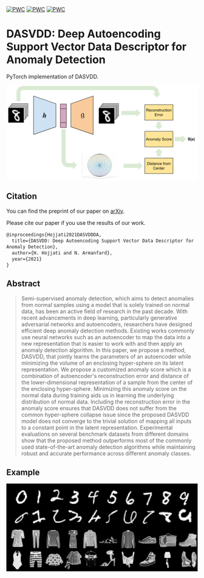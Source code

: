 [![PWC](https://img.shields.io/endpoint.svg?url=https://paperswithcode.com/badge/dasvdd-deep-autoencoding-support-vector-data/anomaly-detection-on-mnist)](https://paperswithcode.com/sota/anomaly-detection-on-mnist?p=dasvdd-deep-autoencoding-support-vector-data)
[![PWC](https://img.shields.io/endpoint.svg?url=https://paperswithcode.com/badge/dasvdd-deep-autoencoding-support-vector-data/anomaly-detection-on-fashion-mnist)](https://paperswithcode.com/sota/anomaly-detection-on-fashion-mnist?p=dasvdd-deep-autoencoding-support-vector-data)
[![PWC](https://img.shields.io/endpoint.svg?url=https://paperswithcode.com/badge/dasvdd-deep-autoencoding-support-vector-data/anomaly-detection-on-one-class-cifar-10)](https://paperswithcode.com/sota/anomaly-detection-on-one-class-cifar-10?p=dasvdd-deep-autoencoding-support-vector-data)
# DASVDD: Deep Autoencoding Support Vector Data Descriptor for Anomaly Detection

PyTorch implementation of DASVDD.

<center><img src="https://github.com/Armanfard-Lab/DASVDD/blob/main/Figs/Overview.png" alt="Overview" width="800" align="center"></center>

## Citation

You can find the preprint of our paper on [arXiv](https://arxiv.org/abs/2106.05410).

Please cite our paper if you use the results of our work.

```
@inproceedings{Hojjati2021DASVDDDA,
  title={DASVDD: Deep Autoencoding Support Vector Data Descriptor for Anomaly Detection},
  author={H. Hojjati and N. Armanfard},
  year={2021}
}
```

## Abstract

>Semi-supervised anomaly detection, which aims to detect anomalies from normal samples using a model that is solely trained on normal data, has been an active field of research in the past decade. With recent advancements in deep learning, particularly generative adversarial networks and autoencoders, researchers have designed efficient deep anomaly detection methods. Existing works commonly use neural networks such as an autoencoder to map the data into a new representation that is easier to work with and then apply an anomaly detection algorithm. In this paper, we propose a method, DASVDD, that jointly learns the parameters of an autoencoder while minimizing the volume of an enclosing hyper-sphere on its latent representation. We propose a customized anomaly score which is a combination of autoencoder's reconstruction error and distance of the lower-dimensional representation of a sample from the center of the enclosing hyper-sphere. Minimizing this anomaly score on the normal data during training aids us in learning the underlying distribution of normal data. Including the reconstruction error in the anomaly score ensures that DASVDD does not suffer from the common hyper-sphere collapse issue since the proposed DASVDD model does not converge to the trivial solution of mapping all inputs to a constant point in the latent representation. Experimental evaluations on several benchmark datasets from different domains show that the proposed method outperforms most of the commonly used state-of-the-art anomaly detection algorithms while maintaining robust and accurate performance across different anomaly classes.

## Example

<img src="https://github.com/Armanfard-Lab/DASVDD/blob/main/Figs/anomaly.png" alt="Results" width="800">


